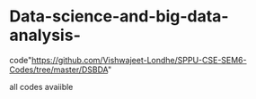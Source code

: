 # Data-science-and-big-data-analysis-
 code"https://github.com/Vishwajeet-Londhe/SPPU-CSE-SEM6-Codes/tree/master/DSBDA"

 all codes avaiible
